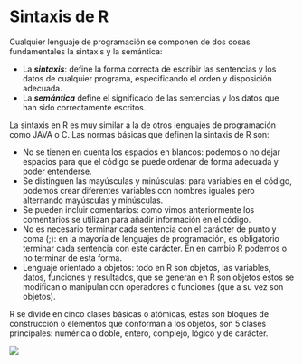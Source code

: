 # Sintaxis de R
Cualquier lenguaje de programación se componen de dos cosas fundamentales la sintaxis y la semántica:
* La ***sintaxis***: define la forma correcta de escribir las sentencias y los datos de cualquier programa, especificando el orden y disposición adecuada.
* La ***semántica*** define el significado de las sentencias y los datos que han sido correctamente escritos.
  
La sintaxis en R es muy similar a la de otros lenguajes de programación como JAVA o C. Las normas básicas que definen la sintaxis de R son:

* No se tienen en cuenta los espacios en blancos: podemos o no dejar espacios para que el código se puede ordenar de forma adecuada y poder entenderse.
* Se distinguen las mayúsculas y minúsculas: para variables en el código, podemos crear diferentes variables con nombres iguales pero alternando mayúsculas y minúsculas.
* Se pueden incluir comentarios: como vimos anteriormente los comentarios se utilizan para añadir información en el código.
* No es necesario terminar cada sentencia con el carácter de punto y coma (;): en la mayoría de lenguajes de programación, es obligatorio terminar cada sentencia con este carácter. En en cambio R podemos o no terminar de esta forma.
* Lenguaje orientado a objetos: todo en R son objetos, las variables, datos, funciones y resultados, que se generan en R son objetos estos se modifican o manipulan con operadores o funciones (que a su vez son objetos).


R se divide en cinco clases básicas o atómicas, estas son bloques de construcción o elementos que conforman a los objetos, son 5 clases principales: numérica o doble, entero, complejo, lógico y de carácter.

![](http://2.bp.blogspot.com/-6Bsi2l-kqDk/VjmhAo8SLNI/AAAAAAAAAgc/oQA0FWkJLJc/s640/Clases.png)
